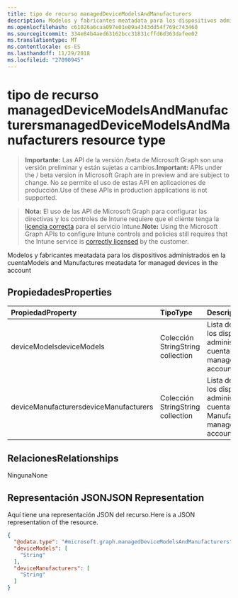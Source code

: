 ```yaml
---
title: tipo de recurso managedDeviceModelsAndManufacturers
description: Modelos y fabricantes meatadata para los dispositivos administrados en la cuenta
ms.openlocfilehash: c61026a6caa097e01e09a4343dd54f769c743460
ms.sourcegitcommit: 334e84b4aed63162bcc31831cffd6d363dafee02
ms.translationtype: MT
ms.contentlocale: es-ES
ms.lasthandoff: 11/29/2018
ms.locfileid: "27090945"
---
```

# <a name="manageddevicemodelsandmanufacturers-resource-type"></a><span data-ttu-id="5276d-103">tipo de recurso managedDeviceModelsAndManufacturers</span><span class="sxs-lookup"><span data-stu-id="5276d-103">managedDeviceModelsAndManufacturers resource type</span></span>

> <span data-ttu-id="5276d-104">**Importante:** Las API de la versión /beta de Microsoft Graph son una versión preliminar y están sujetas a cambios.</span><span class="sxs-lookup"><span data-stu-id="5276d-104">**Important:** APIs under the / beta version in Microsoft Graph are in preview and are subject to change.</span></span> <span data-ttu-id="5276d-105">No se permite el uso de estas API en aplicaciones de producción.</span><span class="sxs-lookup"><span data-stu-id="5276d-105">Use of these APIs in production applications is not supported.</span></span>

> <span data-ttu-id="5276d-106">**Nota:** El uso de las API de Microsoft Graph para configurar las directivas y los controles de Intune requiere que el cliente tenga la [licencia correcta](https://go.microsoft.com/fwlink/?linkid=839381) para el servicio Intune.</span><span class="sxs-lookup"><span data-stu-id="5276d-106">**Note:** Using the Microsoft Graph APIs to configure Intune controls and policies still requires that the Intune service is [correctly licensed](https://go.microsoft.com/fwlink/?linkid=839381) by the customer.</span></span>

<span data-ttu-id="5276d-107">Modelos y fabricantes meatadata para los dispositivos administrados en la cuenta</span><span class="sxs-lookup"><span data-stu-id="5276d-107">Models and Manufactures meatadata for managed devices in the account</span></span>
## <a name="properties"></a><span data-ttu-id="5276d-108">Propiedades</span><span class="sxs-lookup"><span data-stu-id="5276d-108">Properties</span></span>
|<span data-ttu-id="5276d-109">Propiedad</span><span class="sxs-lookup"><span data-stu-id="5276d-109">Property</span></span>|<span data-ttu-id="5276d-110">Tipo</span><span class="sxs-lookup"><span data-stu-id="5276d-110">Type</span></span>|<span data-ttu-id="5276d-111">Descripción</span><span class="sxs-lookup"><span data-stu-id="5276d-111">Description</span></span>|
|:---|:---|:---|
|<span data-ttu-id="5276d-112">deviceModels</span><span class="sxs-lookup"><span data-stu-id="5276d-112">deviceModels</span></span>|<span data-ttu-id="5276d-113">Colección String</span><span class="sxs-lookup"><span data-stu-id="5276d-113">String collection</span></span>|<span data-ttu-id="5276d-114">Lista de modelos para los dispositivos administrados en la cuenta</span><span class="sxs-lookup"><span data-stu-id="5276d-114">List of Models for managed devices in the account</span></span>|
|<span data-ttu-id="5276d-115">deviceManufacturers</span><span class="sxs-lookup"><span data-stu-id="5276d-115">deviceManufacturers</span></span>|<span data-ttu-id="5276d-116">Colección String</span><span class="sxs-lookup"><span data-stu-id="5276d-116">String collection</span></span>|<span data-ttu-id="5276d-117">Lista de fabricantes de los dispositivos administrados en la cuenta</span><span class="sxs-lookup"><span data-stu-id="5276d-117">List of Manufactures for managed devices in the account</span></span>|

## <a name="relationships"></a><span data-ttu-id="5276d-118">Relaciones</span><span class="sxs-lookup"><span data-stu-id="5276d-118">Relationships</span></span>
<span data-ttu-id="5276d-119">Ninguna</span><span class="sxs-lookup"><span data-stu-id="5276d-119">None</span></span>
## <a name="json-representation"></a><span data-ttu-id="5276d-120">Representación JSON</span><span class="sxs-lookup"><span data-stu-id="5276d-120">JSON Representation</span></span>
<span data-ttu-id="5276d-121">Aquí tiene una representación JSON del recurso.</span><span class="sxs-lookup"><span data-stu-id="5276d-121">Here is a JSON representation of the resource.</span></span>
<!-- {
  "blockType": "resource",
  "@odata.type": "microsoft.graph.managedDeviceModelsAndManufacturers"
}
-->
``` json
{
  "@odata.type": "#microsoft.graph.managedDeviceModelsAndManufacturers",
  "deviceModels": [
    "String"
  ],
  "deviceManufacturers": [
    "String"
  ]
}
```






